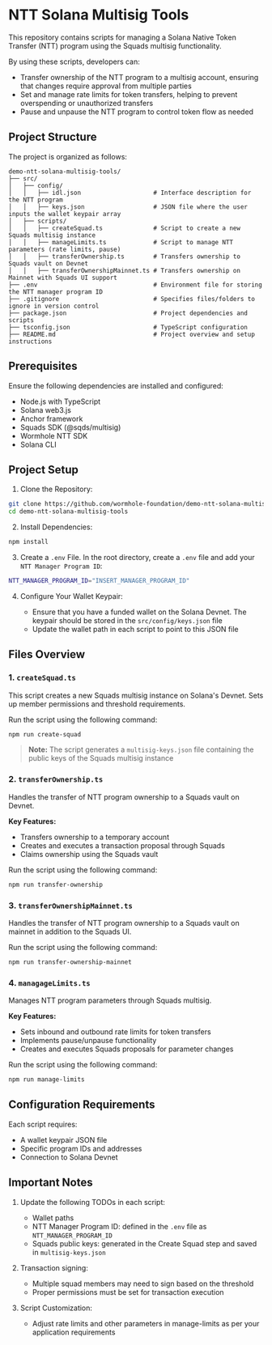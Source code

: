 # NTT Solana Multisig Tools

This repository contains scripts for managing a Solana Native Token Transfer (NTT) program using the Squads multisig functionality.

By using these scripts, developers can:

- Transfer ownership of the NTT program to a multisig account, ensuring that changes require approval from multiple parties
- Set and manage rate limits for token transfers, helping to prevent overspending or unauthorized transfers
- Pause and unpause the NTT program to control token flow as needed

## Project Structure

The project is organized as follows:

```plaintext
demo-ntt-solana-multisig-tools/
├── src/
│   ├── config/
│   │   ├── idl.json                    # Interface description for the NTT program
│   │   ├── keys.json                   # JSON file where the user inputs the wallet keypair array
│   ├── scripts/
│   │   ├── createSquad.ts              # Script to create a new Squads multisig instance
│   │   ├── manageLimits.ts             # Script to manage NTT parameters (rate limits, pause)
│   │   ├── transferOwnership.ts        # Transfers ownership to Squads vault on Devnet
│   │   ├── transferOwnershipMainnet.ts # Transfers ownership on Mainnet with Squads UI support
├── .env                                # Environment file for storing the NTT manager program ID
├── .gitignore                          # Specifies files/folders to ignore in version control
├── package.json                        # Project dependencies and scripts
├── tsconfig.json                       # TypeScript configuration
├── README.md                           # Project overview and setup instructions
```

## Prerequisites

Ensure the following dependencies are installed and configured:

- Node.js with TypeScript 
- Solana web3.js
- Anchor framework
- Squads SDK (@sqds/multisig)
- Wormhole NTT SDK
- Solana CLI

## Project Setup

1. Clone the Repository:

```bash
git clone https://github.com/wormhole-foundation/demo-ntt-solana-multisig-tools.git
cd demo-ntt-solana-multisig-tools
```

2. Install Dependencies:

```bash
npm install
```

3. Create a `.env` File. In the root directory, create a `.env` file and add your `NTT Manager Program ID`:

```bash
NTT_MANAGER_PROGRAM_ID="INSERT_MANAGER_PROGRAM_ID"
```

4. Configure Your Wallet Keypair:

   - Ensure that you have a funded wallet on the Solana Devnet. The keypair should be stored in the `src/config/keys.json` file
   - Update the wallet path in each script to point to this JSON file

## Files Overview

### 1. `createSquad.ts`
This script creates a new Squads multisig instance on Solana's Devnet.
Sets up member permissions and threshold requirements.

Run the script using the following command:

```bash
npm run create-squad
```

> **Note:** The script generates a `multisig-keys.json` file containing the public keys of the Squads multisig instance

### 2. `transferOwnership.ts`
Handles the transfer of NTT program ownership to a Squads vault on Devnet.

**Key Features:**
- Transfers ownership to a temporary account
- Creates and executes a transaction proposal through Squads
- Claims ownership using the Squads vault

Run the script using the following command:

```bash
npm run transfer-ownership
```

### 3. `transferOwnershipMainnet.ts`
Handles the transfer of NTT program ownership to a Squads vault on mainnet in addition to the Squads UI.

Run the script using the following command:

```bash
npm run transfer-ownership-mainnet
```

### 4. `managageLimits.ts`
Manages NTT program parameters through Squads multisig.

**Key Features:**
- Sets inbound and outbound rate limits for token transfers
- Implements pause/unpause functionality
- Creates and executes Squads proposals for parameter changes

Run the script using the following command:

```bash
npm run manage-limits
```

## Configuration Requirements

Each script requires:
- A wallet keypair JSON file
- Specific program IDs and addresses
- Connection to Solana Devnet

## Important Notes

1. Update the following TODOs in each script:
   - Wallet paths
   - NTT Manager Program ID: defined in the `.env` file as `NTT_MANAGER_PROGRAM_ID`
   - Squads public keys: generated in the Create Squad step and saved in `multisig-keys.json`

2. Transaction signing:
   - Multiple squad members may need to sign based on the threshold
   - Proper permissions must be set for transaction execution

3. Script Customization:
   - Adjust rate limits and other parameters in manage-limits as per your application requirements
